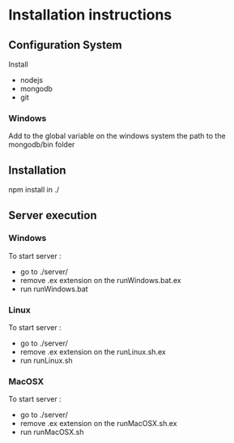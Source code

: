 # Installation instructions

## Configuration System

Install 
* nodejs
* mongodb
* git

### Windows

Add to the global variable on the windows system the path to the mongodb/bin folder

## Installation

npm install in ./

## Server execution

### Windows

To start server :
* go to ./server/ 
* remove .ex extension on the runWindows.bat.ex
* run runWindows.bat 

### Linux

To start server :
* go to ./server/ 
* remove .ex extension on the runLinux.sh.ex
* run runLinux.sh 

### MacOSX

To start server :
* go to ./server/ 
* remove .ex extension on the runMacOSX.sh.ex
* run runMacOSX.sh 